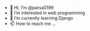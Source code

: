 - 👋 Hi, I’m @parsa0199
- 👀 I’m interested in web programming 
- 🌱 I’m currently learning Django 
- 📫 How to reach me ...

<!---
parsa0199/parsa0199 is a ✨ special ✨ repository because its `README.md` (this file) appears on your GitHub profile.
You can click the Preview link to take a look at your changes.
--->
